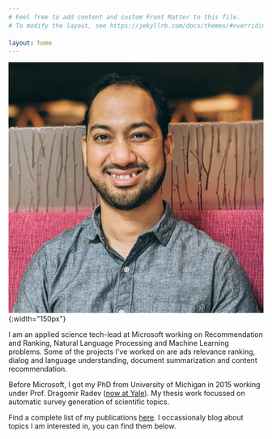 ```yaml
---
# Feel free to add content and custom Front Matter to this file.
# To modify the layout, see https://jekyllrb.com/docs/themes/#overriding-theme-defaults

layout: home
---
```


![Profile Picture](/assets/apr22.jpg){:width="150px"}

I am an applied science tech-lead at Microsoft working on Recommendation and Ranking, Natural Language Processing and Machine Learning problems. Some of the projects I've worked on are ads relevance ranking, dialog and language understanding, document summarization and content recommendation. 

Before Microsoft, I got my PhD from University of Michigan in 2015 working under Prof. Dragomir Radev ([now at Yale](https://yale-lily.github.io/)). My thesis work focussed on automatic survey generation of scientific topics.

Find a complete list of my publications [here](/publications/). I occassionaly blog about topics I am interested in, you can find them below.

